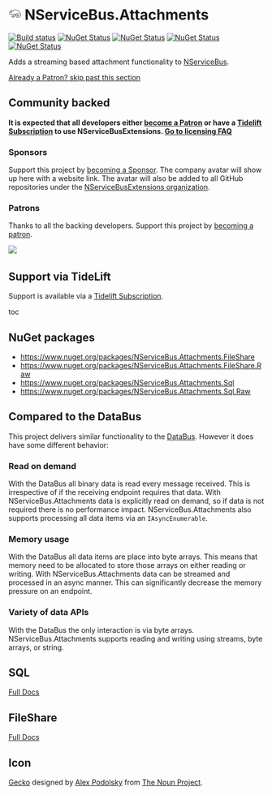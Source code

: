 # <img src="/src/icon.png" height="25px"> NServiceBus.Attachments

[![Build status](https://ci.appveyor.com/api/projects/status/6483bemehfuowaa2/branch/master?svg=true)](https://ci.appveyor.com/project/SimonCropp/nservicebus-attachments)
[![NuGet Status](https://img.shields.io/nuget/v/NServiceBus.Attachments.FileShare.svg?label=Attachments.FileShare)](https://www.nuget.org/packages/NServiceBus.Attachments.FileShare/)
[![NuGet Status](https://img.shields.io/nuget/v/NServiceBus.Attachments.FileShare.Raw.svg?label=Attachments.FileShare.Raw)](https://www.nuget.org/packages/NServiceBus.Attachments.FileShare.Raw/)
[![NuGet Status](https://img.shields.io/nuget/v/NServiceBus.Attachments.Sql.svg?label=Attachments.Sql)](https://www.nuget.org/packages/NServiceBus.Attachments.Sql/)
[![NuGet Status](https://img.shields.io/nuget/v/NServiceBus.Attachments.Sql.Raw.svg?label=Attachments.Sql.Raw)](https://www.nuget.org/packages/NServiceBus.Attachments.Sql.Raw/)

Adds a streaming based attachment functionality to [NServiceBus](https://docs.particular.net/nservicebus/).

<!--- StartOpenCollectiveBackers -->

[Already a Patron? skip past this section](#endofbacking)


## Community backed

**It is expected that all developers either [become a Patron](https://opencollective.com/nservicebusextensions/contribute/patron-6976) or have a [Tidelift Subscription](#support-via-tidelift) to use NServiceBusExtensions. [Go to licensing FAQ](https://github.com/NServiceBusExtensions/Home/#licensingpatron-faq)**


### Sponsors

Support this project by [becoming a Sponsor](https://opencollective.com/nservicebusextensions/contribute/sponsor-6972). The company avatar will show up here with a website link. The avatar will also be added to all GitHub repositories under the [NServiceBusExtensions organization](https://github.com/NServiceBusExtensions).


### Patrons

Thanks to all the backing developers. Support this project by [becoming a patron](https://opencollective.com/nservicebusextensions/contribute/patron-6976).

<img src="https://opencollective.com/nservicebusextensions/tiers/patron.svg?width=890&avatarHeight=60&button=false">

<a href="#" id="endofbacking"></a>

<!--- EndOpenCollectiveBackers -->


## Support via TideLift

Support is available via a [Tidelift Subscription](https://tidelift.com/subscription/pkg/nuget-nservicebus.attachments.sql?utm_source=nuget-nservicebus.attachments.sql&utm_medium=referral&utm_campaign=enterprise).


toc


## NuGet packages

 * https://www.nuget.org/packages/NServiceBus.Attachments.FileShare
 * https://www.nuget.org/packages/NServiceBus.Attachments.FileShare.Raw
 * https://www.nuget.org/packages/NServiceBus.Attachments.Sql
 * https://www.nuget.org/packages/NServiceBus.Attachments.Sql.Raw


## Compared to the DataBus

This project delivers similar functionality to the [DataBus](https://docs.particular.net/nservicebus/messaging/databus/). However it does have some different behavior:


### Read on demand

With the DataBus all binary data is read every message received. This is irrespective of if the receiving endpoint requires that data. With NServiceBus.Attachments data is explicitly read on demand, so if data is not required there is no performance impact. NServiceBus.Attachments also supports processing all data items via an `IAsyncEnumerable`.


### Memory usage

With the DataBus all data items are place into byte arrays. This means that memory need to be allocated to store those arrays on either reading or writing. With NServiceBus.Attachments data can be streamed and processed in an async manner. This can significantly decrease the memory pressure on an endpoint.


### Variety of data APIs

With the DataBus the only interaction is via byte arrays. NServiceBus.Attachments supports reading and writing using streams, byte arrays, or string.


## SQL

[Full Docs](/docs/sql.md)


## FileShare

[Full Docs](/docs/fileshare.md)


## Icon

[Gecko](https://thenounproject.com/term/gecko/258949/) designed by [Alex Podolsky](https://thenounproject.com/alphatoster/) from [The Noun Project](https://thenounproject.com/).